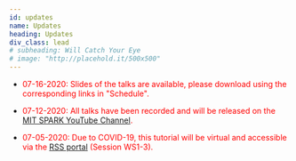 ```yaml
---
id: updates
name: Updates
heading: Updates
div_class: lead
# subheading: Will Catch Your Eye
# image: "http://placehold.it/500x500"
---
```

* <p><span style="color:red"> 07-16-2020: Slides of the talks are available, please download using the corresponding links in "Schedule".</span></p>
* <p><span style="color:red"> 07-12-2020: All talks have been recorded and will be released on the <a href="https://www.youtube.com/c/MITSPARKLab">MIT SPARK YouTube Channel</a>.</span></p>
* <p><span style="color:red"> 07-05-2020: Due to COVID-19, this tutorial will be virtual and accessible via the <a href="https://pheedloop.com/rss2020/virtual/">RSS portal</a> (Session WS1-3).</span></p>

